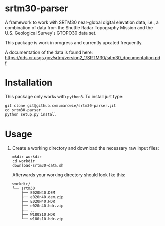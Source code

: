 # srtm30-parser
A framework to work with SRTM30 near-global digital elevation data, i.e., a combination of data from the Shuttle Radar Topography Mission and the U.S. Geological Survey's GTOPO30 data set. 

This package is work in progress and currently updated frequently.

A documentation of the data is found here: https://dds.cr.usgs.gov/srtm/version2_1/SRTM30/srtm30_documentation.pdf

# Installation

This package only works with `python3`. To install just type:
```
git clone git@github.com:marcwie/srtm30-parser.git
cd srtm30-parser
python setup.py install
```

# Usage

1. Create a working directory and download the necessary raw input files:
    ```
    mkdir workdir
    cd workdir
    download-srtm30-data.sh
    ```
    Afterwards your working directory should look like this:
    ```
    workdir/
    └── srtm30
        ├── E020N40.DEM
        ├── e020n40.dem.zip
        ├── E020N40.HDR
        ├── e020n40.hdr.zip
        ├── ...
        ├── W180S10.HDR
        └── w180s10.hdr.zip
    ```

